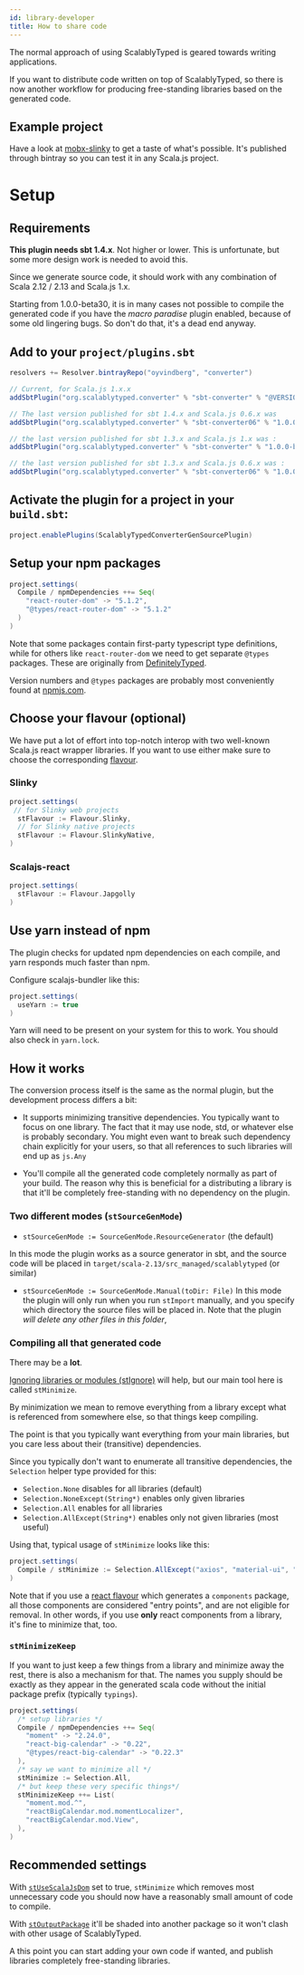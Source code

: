 ```yaml
---
id: library-developer
title: How to share code
---
```


The normal approach of using ScalablyTyped is geared towards writing applications.

If you want to distribute code written on top of ScalablyTyped, so there is now another workflow 
for producing free-standing libraries based on the generated code.

## Example project

Have a look at [mobx-slinky](https://github.com/ScalablyTyped/mobx-slinky)
 to get a taste of what's possible. It's published through bintray so you can test it
 in any Scala.js project.

# Setup

## Requirements

**This plugin needs sbt 1.4.x**. Not higher or lower. 
This is unfortunate, but some more design work is needed to avoid this.

Since we generate source code, it should work with any combination of 
Scala 2.12 / 2.13 and Scala.js 1.x. 

Starting from 1.0.0-beta30, it is in many cases not possible to compile the generated code 
if you have the *macro paradise* plugin enabled, because of some old lingering bugs. 
So don't do that, it's a dead end anyway.

## Add to your `project/plugins.sbt`

```scala
resolvers += Resolver.bintrayRepo("oyvindberg", "converter")

// Current, for Scala.js 1.x.x
addSbtPlugin("org.scalablytyped.converter" % "sbt-converter" % "@VERSION@")

// The last version published for sbt 1.4.x and Scala.js 0.6.x was
addSbtPlugin("org.scalablytyped.converter" % "sbt-converter06" % "1.0.0-beta28")

// the last version published for sbt 1.3.x and Scala.js 1.x was :
addSbtPlugin("org.scalablytyped.converter" % "sbt-converter" % "1.0.0-beta26")

// the last version published for sbt 1.3.x and Scala.js 0.6.x was :
addSbtPlugin("org.scalablytyped.converter" % "sbt-converter06" % "1.0.0-beta26")
```

## Activate the plugin for a project in your `build.sbt`:

```scala
project.enablePlugins(ScalablyTypedConverterGenSourcePlugin)
```

## Setup your npm packages

```scala    
project.settings(
  Compile / npmDependencies ++= Seq(
    "react-router-dom" -> "5.1.2",
    "@types/react-router-dom" -> "5.1.2"
  )
)
```

Note that some packages contain first-party typescript type definitions, 
while for others like `react-router-dom` we need to get separate `@types` packages. 
These are originally from [DefinitelyTyped](https://github.com/DefinitelyTyped/DefinitelyTyped).  

Version numbers and `@types` packages are probably most conveniently found at [npmjs.com](https://npmjs.com).

## Choose your flavour (optional)

We have put a lot of effort into top-notch interop with two well-known 
Scala.js react wrapper libraries. If you want to use either make sure to choose the corresponding [flavour](flavour.md). 

### Slinky

```scala
project.settings(
 // for Slinky web projects
  stFlavour := Flavour.Slinky,
  // for Slinky native projects
  stFlavour := Flavour.SlinkyNative,
)
```

### Scalajs-react

```scala
project.settings(
  stFlavour := Flavour.Japgolly
)
```

## Use yarn instead of npm

The plugin checks for updated npm dependencies on each compile, and yarn responds much faster than npm.
 
Configure scalajs-bundler like this:
```scala
project.settings(
  useYarn := true
)
```
Yarn will need to be present on your system for this to work. You should also check in `yarn.lock`.

## How it works

The conversion process itself is the same as the normal plugin, but the development process differs a bit:

- It supports minimizing transitive dependencies.
You typically want to focus on one library. The fact that it may use node, std, or whatever else is probably secondary.
You might even want to break such dependency chain explicitly for your users, so that all references to such libraries will end up as `js.Any` 

- You'll compile all the generated code completely normally as part of your build. 
The reason why this is beneficial for a distributing a library is that it'll be completely 
free-standing with no dependency on the plugin.

### Two different modes (`stSourceGenMode`)

- `stSourceGenMode := SourceGenMode.ResourceGenerator` (the default)

In this mode the plugin works as a source generator in sbt, and the source code will be placed in
`target/scala-2.13/src_managed/scalablytyped` (or similar)
 
- `stSourceGenMode := SourceGenMode.Manual(toDir: File)`
In this mode the plugin will only run when you run `stImport` manually, and you specify which directory
 the source files will be placed in. Note that the plugin *will delete any other files in this folder*,


### Compiling all that generated code

There may be a **lot**. 

[Ignoring libraries or modules (stIgnore)](conversion-options.md#stignore) will help, but our main tool here is called `stMinimize`.

By minimization we mean to remove everything from a library except what is referenced from somewhere else, so that
 things keep compiling.

The point is that you typically want everything from your main libraries, 
 but you care less about their (transitive) dependencies. 

Since you typically don't want to enumerate all transitive dependencies, the `Selection` helper type provided for this:

- `Selection.None` disables for all libraries (default)
- `Selection.NoneExcept(String*)` enables only given libraries 
- `Selection.All` enables for all libraries
- `Selection.AllExcept(String*)` enables only not given libraries (most useful) 

Using that, typical usage of `stMinimize` looks like this:

```scala
project.settings(
  Compile / stMinimize := Selection.AllExcept("axios", "material-ui", "mobx-react", "mobx")
)
``` 

Note that if you use a [react flavour](flavour.md) which generates a `components` package, all those
components are considered "entry points", and are not eligible for removal. 
In other words, if you use **only** react components from a library, it's fine to minimize that, too. 

### `stMinimizeKeep` 
If you want to just keep a few things from a library and minimize away the rest, there is also a mechanism for that.
The names you supply should be exactly as they appear in the generated scala code without the initial package prefix (typically `typings`).

```scala
project.settings(
  /* setup libraries */
  Compile / npmDependencies ++= Seq(
    "moment" -> "2.24.0",
    "react-big-calendar" -> "0.22",
    "@types/react-big-calendar" -> "0.22.3"
  ),
  /* say we want to minimize all */
  stMinimize := Selection.All,
  /* but keep these very specific things*/
  stMinimizeKeep ++= List(
    "moment.mod.^",
    "reactBigCalendar.mod.momentLocalizer",
    "reactBigCalendar.mod.View",
  ),
)
```

## Recommended settings

With [`stUseScalaJsDom`](conversion-options.md#stusescalajsdom) set to true, `stMinimize` which removes most unnecessary code
you should now have a reasonably small amount of code to compile.

With [`stOutputPackage`](conversion-options.md#stoutputpackage) it'll be shaded into another package so it won't clash with
other usage of ScalablyTyped.

A this point you can start adding your own code if wanted, and publish libraries completely 
free-standing libraries.

